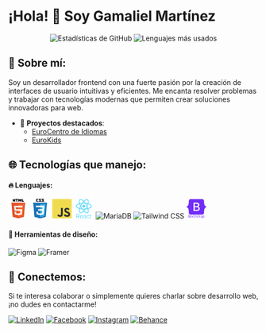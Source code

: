 # ¡Hola! 👋 Soy **Gamaliel Martínez**

<p align="center">
  <img src="https://github-readme-stats.vercel.app/api?username=gama2176&hide_title=false&hide_rank=false&show_icons=true&include_all_commits=true&count_private=true&disable_animations=false&theme=default&locale=es&hide_border=false" height="150" alt="Estadísticas de GitHub" />
  <img src="https://github-readme-stats.vercel.app/api/top-langs?username=gama2176&locale=es&hide_title=false&layout=compact&card_width=320&langs_count=5&theme=default&hide_border=false" height="150" alt="Lenguajes más usados" />
</p>

## 🚀 Sobre mí:
Soy un desarrollador frontend con una fuerte pasión por la creación de interfaces de usuario intuitivas y eficientes. Me encanta resolver problemas y trabajar con tecnologías modernas que permiten crear soluciones innovadoras para web.

- 🔭 **Proyectos destacados**:
  - [EuroCentro de Idiomas](https://www.eurocentrodeidiomas.com/)
  - [EuroKids](https://www.eurokidsidiomas.com/)

## 🌐 Tecnologías que manejo:
#### 🔥 Lenguajes:
<p align="left">
  <img src="https://raw.githubusercontent.com/devicons/devicon/master/icons/html5/html5-original-wordmark.svg" alt="HTML5" width="40" height="40"/>
  <img src="https://raw.githubusercontent.com/devicons/devicon/master/icons/css3/css3-original-wordmark.svg" alt="CSS3" width="40" height="40"/>
  <img src="https://raw.githubusercontent.com/devicons/devicon/master/icons/javascript/javascript-original.svg" alt="JavaScript" width="40" height="40"/>
  <img src="https://raw.githubusercontent.com/devicons/devicon/master/icons/react/react-original-wordmark.svg" alt="React" width="40" height="40"/>
  <img src="https://www.vectorlogo.zone/logos/mariadb/mariadb-icon.svg" alt="MariaDB" width="40" height="40"/>
  <img src="https://www.vectorlogo.zone/logos/tailwindcss/tailwindcss-icon.svg" alt="Tailwind CSS" width="40" height="40"/>
  <img src="https://raw.githubusercontent.com/devicons/devicon/master/icons/bootstrap/bootstrap-plain-wordmark.svg" alt="Bootstrap" width="40" height="40"/>
</p>

#### 🎨 Herramientas de diseño:
<p align="left">
  <img src="https://www.vectorlogo.zone/logos/figma/figma-icon.svg" alt="Figma" width="40" height="40"/>
  <img src="https://www.vectorlogo.zone/logos/framer/framer-icon.svg" alt="Framer" width="40" height="40"/>
</p>

## 💬 Conectemos:
Si te interesa colaborar o simplemente quieres charlar sobre desarrollo web, ¡no dudes en contactarme!

[![LinkedIn](https://img.shields.io/badge/-LinkedIn-blue?style=for-the-badge&logo=LinkedIn&logoColor=white)](https://linkedin.com/in/pablo-gamaliel-martinez-gonzalez)
[![Facebook](https://img.shields.io/badge/-Facebook-1877F2?style=for-the-badge&logo=facebook&logoColor=white)]([https://fb.com/gama.martinez](https://www.facebook.com/gama.martinez.31392))
[![Instagram](https://img.shields.io/badge/-Instagram-E4405F?style=for-the-badge&logo=instagram&logoColor=white)](https://instagram.com/gamtz_)
[![Behance](https://img.shields.io/badge/-Behance-1769FF?style=for-the-badge&logo=Behance&logoColor=white)](https://www.behance.net/gama.martinez)
